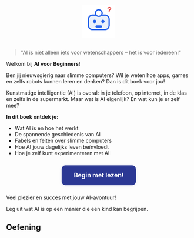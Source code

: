 <div style="text-align:center; margin-bottom: 1.5em;">
  <img src="/static/images/robot_vraagteken.svg" alt="Vrolijke robot" width="90" style="margin-bottom:0.5em;"/>
</div>

> "AI is niet alleen iets voor wetenschappers – het is voor iedereen!"

Welkom bij **AI voor Beginners**!

Ben jij nieuwsgierig naar slimme computers? Wil je weten hoe apps, games en zelfs robots kunnen leren en denken? Dan is dit boek voor jou!

Kunstmatige intelligentie (AI) is overal: in je telefoon, op internet, in de klas en zelfs in de supermarkt. Maar wat is AI eigenlijk? En wat kun je er zelf mee?

**In dit boek ontdek je:**

- Wat AI is en hoe het werkt
- De spannende geschiedenis van AI
- Fabels en feiten over slimme computers
- Hoe AI jouw dagelijks leven beïnvloedt
- Hoe je zelf kunt experimenteren met AI


<div style="text-align:center; margin:3em 0 3em 0;">
  <a href="/02_inleiding" style="background:#2b3894; color:white; padding:1em 2em; border-radius:10px; text-decoration:none; font-size:1.2em; font-weight:bold; box-shadow:0 2px 8px rgba(43,56,148,0.08);">Begin met lezen!</a>
</div>


Veel plezier en succes met jouw AI-avontuur!

<div class="ai-voorbeeld">Leg uit wat AI is op een manier die een kind kan begrijpen.</div>

## Oefening

